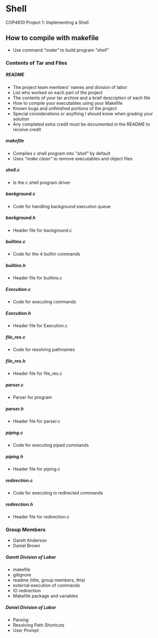 # Shell
COP4610 Project 1: Implementing a Shell

## How to compile with makefile
- Use command *"make"* to build program *"shell"*

### Contents of Tar and Files
##### README
- The project team members' names and division of labor
- List who worked on each part of the project
- The contents of your tar archive and a brief description of each file
- How to compile your executables using your Makefile
- Known bugs and unfinished portions of the project
- Special considerations or anything I should know when grading your solution
- Any completed extra credit must be documented in the README to receive credit
##### makefile
- Compiles c shell program into *"shell"* by default
- Uses *"make clean"* to remove executables and object files
##### shell.c
- Is the c shell program driver
##### background.c
- Code for handling background execution queue
##### background.h
- Header file for background.c
##### builtins.c
- Code for the 4 builtin commands
##### builtins.h
- Header file for builtins.c
##### Execution.c
- Code for executing commands
##### Execution.h
- Header file for Execution.c
##### file_res.c
- Code for resolving pathnames
##### file_res.h
- Header file for file_res.c
##### parser.c
- Parser for program
##### parser.h
- Header file for parser.c
##### piping.c
- Code for executing piped commands
##### piping.h
- Header file for piping.c
##### redirection.c
- Code for executing io redirected commands
##### redirection.h
- Header file for redirection.c

### Group Members
- Garett Anderson
- Daniel Brown
##### Garett Division of Labor
- makefile
- gitignore
- readme (title, group members, this)
- external execution of commands
- IO redirection
- Makefile package and variables
##### Daniel Division of Labor
- Parsing
- Resolving Path Shortcuts
- User Prompt
